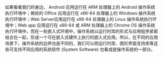 如果看看我们的身边， Android 应用运行在 ARM 处理器上的 Android 操作系统执行环境中；微软的 Office 应用运行在 x86-64 处理器上的 Windows 操作系统执行环境中；Web Server应用运行在 x86-64 处理器上的 Linux 操作系统执行环境中；Web app 应用运行在 x86-64 或 ARM 处理器上的 Chrome OS 操作系统执行环境中。而在一些嵌入式环境中，操作系统以运行时库的形式与应用程序紧密结合在一起，形成一个可在嵌入式硬件上执行的嵌入式应用。所以，在不同的应用场景下，操作系统的边界也是不同的，我们可以把运行时库、图形界面支持库等这些可支持不同应用的系统软件 (System Software) 也看成是操作系统的一部分。
